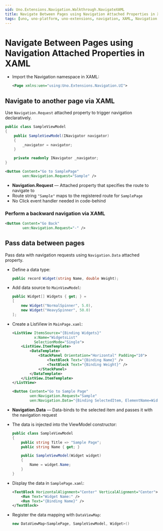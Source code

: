 ```yaml
---
uid: Uno.Extensions.Navigation.Walkthrough.NavigateXAML
title: Navigate Between Pages using Navigation Attached Properties in XAML
tags: [uno, uno-platform, uno-extensions, navigation, XAML, Navigation.Request, Navigation.Data, attached-properties, declarative-navigation, no-code-behind, data-binding, ListView, Button, event-binding, auto-binding, DataViewMap, ViewMap, RouteMap, element-binding, selection-navigation, back-navigation, route-based-navigation]
---
```


# Navigate Between Pages using Navigation Attached Properties in XAML

* Import the Navigation namespace in XAML:

    ```xml
    <Page xmlns:uen="using:Uno.Extensions.Navigation.UI">
    ```

## Navigate to another page via XAML

Use `Navigation.Request` attached property to trigger navigation declaratively.

```csharp
public class SampleViewModel
{
    public SampleViewModel(INavigator navigator)
    {
        _navigator = navigator;
    }

    private readonly INavigator _navigator;
}
```

```xml
<Button Content="Go to SamplePage"
        uen:Navigation.Request="Sample" />
```

* **Navigation.Request** — Attached property that specifies the route to navigate to
* Route string `"Sample"` maps to the registered route for `SamplePage`
* No Click event handler needed in code-behind

### Perform a backward navigation via XAML

```xml
<Button Content="Go Back"
        uen:Navigation.Request="-" />
```

## Pass data between pages

Pass data with navigation requests using `Navigation.Data` attached property.

* Define a data type:

    ```csharp
    public record Widget(string Name, double Weight);
    ```

* Add data source to `MainViewModel`:

    ```csharp
    public Widget[] Widgets { get; } =
    [
        new Widget("NormalSpinner", 5.0),
        new Widget("HeavySpinner", 50.0)
    ];
    ```

* Create a ListView in `MainPage.xaml`:

    ```xml
    <ListView ItemsSource="{Binding Widgets}"
              x:Name="WidgetsList"
              SelectionMode="Single">
        <ListView.ItemTemplate>
            <DataTemplate>
                <StackPanel Orientation="Horizontal" Padding="10">
                    <TextBlock Text="{Binding Name}" />
                    <TextBlock Text="{Binding Weight}" />
                </StackPanel>
            </DataTemplate>
        </ListView.ItemTemplate>
    </ListView>
    ```

    ```xml
    <Button Content="Go to Sample Page"
            uen:Navigation.Request="Sample"
            uen:Navigation.Data="{Binding SelectedItem, ElementName=WidgetsList}"/>
    ```

* **Navigation.Data** — Data-binds to the selected item and passes it with the navigation request

* The data is injected into the ViewModel constructor:

    ```csharp
    public class SampleViewModel
    {
        public string Title => "Sample Page";
        public string Name { get; }

        public SampleViewModel(Widget widget)
        {
            Name = widget.Name;
        }
    }
    ```

* Display the data in `SamplePage.xaml`:

    ```xml
    <TextBlock HorizontalAlignment="Center" VerticalAlignment="Center">
        <Run Text="Widget Name:" />
        <Run Text="{Binding Name}" />
    </TextBlock>
    ```

* Register the data mapping with `DataViewMap`:

    ```csharp
    new DataViewMap<SamplePage, SampleViewModel, Widget>()
    ```
